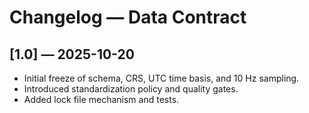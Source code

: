 # Changelog — Data Contract

## [1.0] — 2025-10-20
- Initial freeze of schema, CRS, UTC time basis, and 10 Hz sampling.
- Introduced standardization policy and quality gates.
- Added lock file mechanism and tests.
